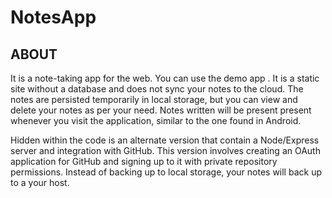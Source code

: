 # NotesApp
## ABOUT
It is a note-taking app for the web. You can use the demo app . It is a static site without a database and does not sync your notes to the cloud. The notes are persisted temporarily in local storage, but you can view and delete your notes as per your need. Notes written will be present present whenever you visit the application, similar to the one found in Android. 

Hidden within the code is an alternate version that contain a Node/Express server and integration with GitHub. This version involves creating an OAuth application for GitHub and signing up to it with private repository permissions. Instead of backing up to local storage, your notes will back up to a your host.
